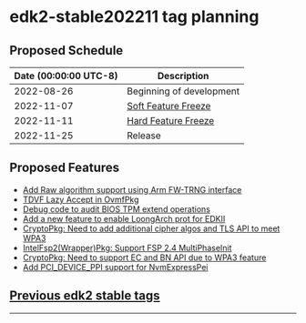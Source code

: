 # edk2-stable202211 tag planning

## Proposed Schedule

| Date (00:00:00 UTC-8)| Description                              |
| ---------------------| ---------------------------------------- |
| 2022-08-26           | Beginning of development                 |
| 2022-11-07           | [Soft Feature Freeze](SoftFeatureFreeze) |
| 2022-11-11           | [Hard Feature Freeze](HardFeatureFreeze) |
| 2022-11-25           | Release                                  |

## Proposed Features
* [Add Raw algorithm support using Arm FW-TRNG interface](https://bugzilla.tianocore.org/show_bug.cgi?id=3668)
* [TDVF Lazy Accept in OvmfPkg](https://bugzilla.tianocore.org/show_bug.cgi?id=3937)
* [Debug code to audit BIOS TPM extend operations](https://bugzilla.tianocore.org/show_bug.cgi?id=2858)
* [Add a new feature to enable LoongArch prot for EDKII](https://bugzilla.tianocore.org/show_bug.cgi?id=4053)
* [CryptoPkg: Need to add additional cipher algos and TLS API to meet WPA3](https://bugzilla.tianocore.org/show_bug.cgi?id=3892)
* [IntelFsp2(Wrapper)Pkg: Support FSP 2.4 MultiPhaseInit](https://bugzilla.tianocore.org/show_bug.cgi?id=3916)
* [CryptoPkg: Need to support EC and BN API due to WPA3 feature](https://bugzilla.tianocore.org/show_bug.cgi?id=3828)
* [Add PCI_DEVICE_PPI support for NvmExpressPei](https://bugzilla.tianocore.org/show_bug.cgi?id=4017)

## [Previous edk2 stable tags](https://github.com/tianocore/edk2/tags)

---
